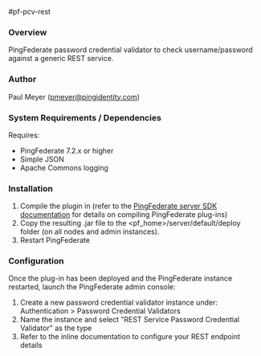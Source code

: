 #pf-pcv-rest

### Overview

PingFederate password credential validator to check username/password against a generic REST service.


### Author

Paul Meyer (pmeyer@pingidentity.com)


### System Requirements / Dependencies

Requires:
 - PingFederate 7.2.x or higher
 - Simple JSON
 - Apache Commons logging

 
### Installation
 
1. Compile the plugin in (refer to the [PingFederate server SDK documentation] for details on compiling PingFederate plug-ins)
2. Copy the resulting .jar file to the <pf_home>/server/default/deploy folder (on all nodes and admin instances).
3. Restart PingFederate
 
[PingFederate server SDK documentation]: http://documentation.pingidentity.com/display/PF/SDK+Developer%27s+Guide


### Configuration

Once the plug-in has been deployed and the PingFederate instance restarted, launch the PingFederate admin console:

1. Create a new password credential validator instance under: Authentication > Password Credential Validators
2. Name the instance and select "REST Service Password Credential Validator" as the type
3. Refer to the inline documentation to configure your REST endpoint details



